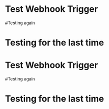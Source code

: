 # Test Webhook Trigger
#Testing again
# Testing for the last time
# Test Webhook Trigger
#Testing again
# Testing for the last time
